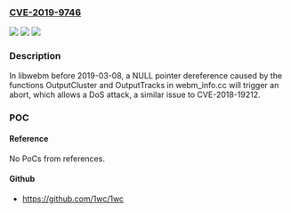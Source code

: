 ### [CVE-2019-9746](https://cve.mitre.org/cgi-bin/cvename.cgi?name=CVE-2019-9746)
![](https://img.shields.io/static/v1?label=Product&message=n%2Fa&color=blue)
![](https://img.shields.io/static/v1?label=Version&message=n%2Fa&color=blue)
![](https://img.shields.io/static/v1?label=Vulnerability&message=n%2Fa&color=brighgreen)

### Description

In libwebm before 2019-03-08, a NULL pointer dereference caused by the functions OutputCluster and OutputTracks in webm_info.cc will trigger an abort, which allows a DoS attack, a similar issue to CVE-2018-19212.

### POC

#### Reference
No PoCs from references.

#### Github
- https://github.com/1wc/1wc

